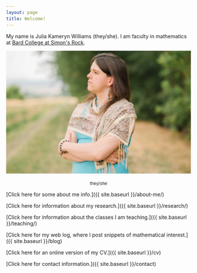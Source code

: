```yaml
---
layout: page
title: Welcome!
---
```


My name is Julia Kameryn Williams (they/she). I am faculty in mathematics at [Bard College at Simon's Rock](https://simons-rock.edu/academics/program-overview/mathematics/index.php). 

<center>
<img src="/pics/julia.jpg" width="600" alt="A picture of me.">
  
<p><small>they/she</small></p>
</center>

[Click here for some about me info.]({{ site.baseurl }}/about-me/)

[Click here for information about my research.]({{ site.baseurl }}/research/)

[Click here for information about the classes I am teaching.]({{ site.baseurl }}/teaching/)

[Click here for my web log, where I post snippets of mathematical interest.]({{ site.baseurl }}/blog)

[Click here for an online version of my CV.]({{ site.baseurl }}/cv)

[Click here for contact information.]({{ site.baseurl }}/contact)


